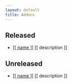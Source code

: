 ```yaml
---
layout: default
title: Addons
---
```


## Released

<ul id="wi-addons" class="index">
  <li data-template>
    <a href="[[ link ]]">[[ name ]]</a>
    <span>[[ description ]]</span>
  </li>
</ul>

## Unreleased

<ul id="gh-addons" class="index">
  <li data-template data-if-is_addon>
    <a href="[[ html_url ]]">[[ name ]]</a>
    <span>[[ description ]]</span>
  </li>
</ul>
